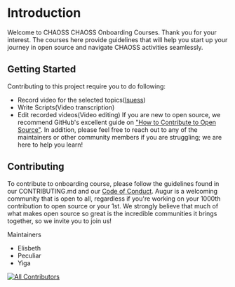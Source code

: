 # Introduction

Welcome to CHAOSS CHAOSS Onboarding Courses. Thank you for your interest.
The courses here provide guidelines that will help you start up your journey in open source and navigate CHAOSS activities seamlessly.

## Getting Started

Contributing to this project require you to do following:

*   Record video for the selected topics([Isuess](https://github.com/chaoss/education/issues))
*   Write Scripts(Video transcription)
*   Edit recorded videos(Video editing)
    If you are new to open source, we recommend GitHub's excellent guide on ["How to Contribute to Open Source"](https://kcd.im/pull-request). In addition, please feel free to reach out to any of the maintainers or other community members if you are struggling; we are here to help you learn!

## Contributing

To contribute to onboarding course, please follow the guidelines found in our CONTRIBUTING.md and our [Code of Conduct](https://github.com/chaoss/.github/blob/main/CODE_OF_CONDUCT.md). Augur is a welcoming community that is open to all, regardless if you're working on your 1000th contribution to open source or your 1st. We strongly believe that much of what makes open source so great is the incredible communities it brings together, so we invite you to join us!

Maintainers

*   Elisbeth
*   Peculiar
*   Yiga

[![All Contributors](https://img.shields.io/badge/all_contributors-3-orange.svg?style=flat-square)](#contributors-)

<!-- ALL-CONTRIBUTORS-BADGE:END -->
